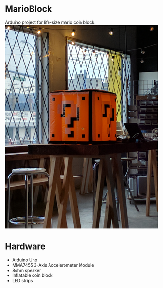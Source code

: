 # MarioBlock

Arduino project for life-size mario coin block.
![alt tag](coin_block.jpg)

# Hardware
- Arduino Uno
- MMA7455 3-Axis Accelerometer Module
- 8ohm speaker
- Inflatable coin block
- LED strips
